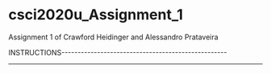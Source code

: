 # csci2020u_Assignment_1
Assignment 1 of Crawford Heidinger and Alessandro Prataveira 


INSTRUCTIONS---------------------------------------------------




----------------------------------------------------------------
